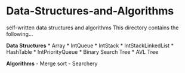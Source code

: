 # Data-Structures-and-Algorithms
self-written data structures and algorithms
This directory contains the following...

  **Data Structures**
      * Array
      * IntQueue
      * IntStack
      * IntStackLinkedList
      * HashTable
      * IntPriorityQueue
      * Binary Search Tree
      * AVL Tree
      
  **Algorithms**
      - Merge sort
      - Searchery
      
